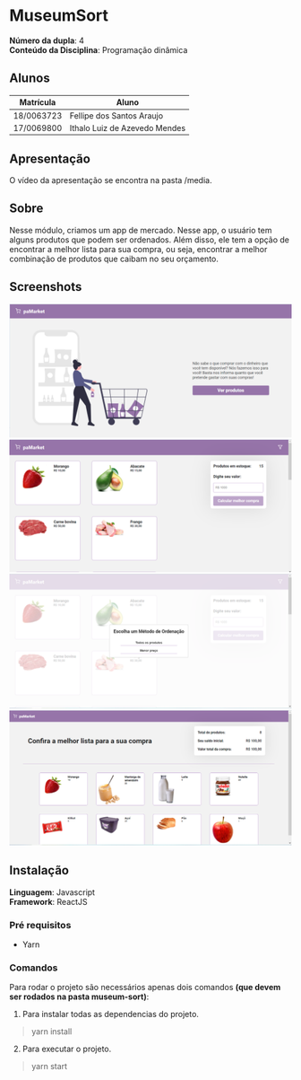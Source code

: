 # MuseumSort

**Número da dupla**: 4<br>
**Conteúdo da Disciplina**: Programação dinâmica<br>

## Alunos
| Matrícula  | Aluno                         |
| ---------- | ----------------------------- |
| 18/0063723 | Fellipe dos Santos Araujo     |
| 17/0069800 | Ithalo Luiz de Azevedo Mendes |

## Apresentação
O vídeo da apresentação se encontra na pasta /media.

## Sobre 
Nesse módulo, criamos um app de mercado. Nesse app, o usuário tem alguns produtos que podem ser ordenados. Além disso, ele tem a opção de encontrar a melhor lista para sua compra, ou seja, encontrar a melhor combinação de produtos que caibam no seu orçamento.

## Screenshots
![home](assets/home.png)
![products](assets/products.png)
![escolherFiltro](assets/MergeSort.png)
![knapsack](assets/knapsack.png)


## Instalação 
**Linguagem**: Javascript<br>
**Framework**: ReactJS<br>

### Pré requisitos
- Yarn

### Comandos 
Para rodar o projeto são necessários apenas dois comandos **(que devem ser rodados na pasta museum-sort)**:
1. Para instalar todas as dependencias do projeto.
  > yarn install
2. Para executar o projeto. 
  > yarn start 








